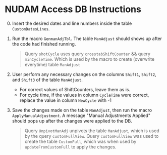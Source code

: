 # NUDAM Access DB Instructions

0. Insert the desired dates and line numbers inside the table `CustomDatesLines`.

1. Run the macro `GenmanAdjTbl`. The table `ManAdjust` should shows up after the code had finished running.
    > Query `shotCycle` uses query `crosstabShiftCounter` && query `minCycleTime`. Which is used by the macro to create (overwrite everytime) table `ManAdjust`

2. User perform any necessary changes on the columns `Shift1`, `Shift2`, and `Shift3` of the table `ManAdjust`.
   - For correct values of ShiftCounters, leave them as is.
   - For cycle time, if the values in column `CycleTime` were correct, replace the value in column `NewCycle` with -1

3. Save the changes made on the table `ManAdjust`, then run the macro `ApplyManualAdjustment`. A message "Manual Adjustments Applied" should pops up after the changes were applied to the DB.
    > Query `UnpivotManAdj` unpivots the table `ManAdjust`, which is used by the query `customFullView`. Query `customFullView` was used to create the table `CustomFull`, which was when used by `updateFromCustomFull` to apply the changes.
